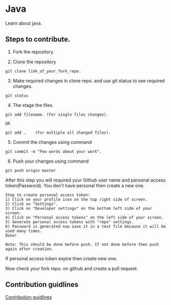   
# Java
Learn about java.


## Steps to contribute.
1) Fork the repository.

2) Clone the repository
```git
git clone link_of_your_fork_repo.
```
3) Make required changes in clone repo. and use git status to see required changes.
```git
git status
```
4) The stage the files.
```git 
git add filename. (For single files changes).

OR
 
git add .    (For multiple all changed files).
```
5) Commit the changes using command
```git
git commit -m "Few words about your work".
```
6) Push your changes using command
```git 
git push origin master
```
After this step you will required your Github user name and personal access token(Password).
You don't have personal then create a new one.

```
Step to create personal access token:
1) Click on your profile icon on the top right side of screen.
2) Click on "Settings".
3) Click on "Developer settings" on the bottom left side of your screen.
4) Click on "Personal access tokens" on the left side of your screen.
5) Generate personal access tokens with "repo" settings.
6) Passward is generated now save it in a text file because it will be used many times.
Done!

Note: This should be done before push. If not done before then push again after creation.
```
If personal access token expire then create new one.

Now check your fork repo. on github and create a pull request.

## Contribution guidlines
[Contribution guidlines](https://github.com/Sid672/Java/blob/master/CONTRIBUTION.md)
